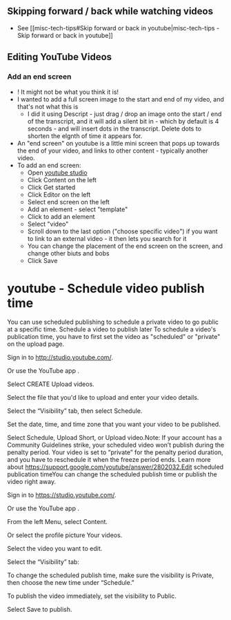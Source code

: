 ## Skipping forward / back while watching videos

- See [[misc-tech-tips#Skip forward or back in youtube|misc-tech-tips - Skip forward or back in youtube]]
## Editing YouTube Videos

### Add an end screen

- ! It might not be what you think it is! 
- I wanted to add a full screen image to the start and end of my video, and that's not what this is
    - I did it using Descript - just drag / drop an image onto the start / end of the transcript, and it will add a silent bit in - which by default is 4 seconds - and will insert dots in the transcript. Delete dots to shorten the elgnth of time it appears for. 
- An "end screen" on youtube is a little mini screen that pops up towards the end of your video, and links to other content - typically another video.
- To add an end screen:
    - Open [youtube studio](https://studio.youtube.com/)
    - Click Content on the left
    - Click Get started
    - Click Editor on the left
    - Select end screen on the left
    - Add an element - select "template" 
    - Click to add an element
    - Select "video"
    - Scroll down to the last option ("choose specific video") if you want to link to an external video - it then lets you search for it
    - You can change the placement of the end screen on the screen, and change other biuts and bobs
    - Click Save

# youtube - Schedule video publish time 

You can use scheduled publishing to schedule a private video to go public at a specific time.
Schedule a video to publish later
To schedule a video's publication time, you have to first set the video as "scheduled" or "private" on the upload page.

Sign in to http://studio.youtube.com/.

Or use the YouTube app .

Select CREATE  Upload videos.

Select the file that you'd like to upload and enter your video details.

Select the “Visibility” tab, then select Schedule.

Set the date, time, and time zone that you want your video to be published.

Select Schedule, Upload Short, or Upload video.Note: If your account has a Community Guidelines strike, your scheduled video won’t publish during the penalty period. Your video is set to “private” for the penalty period duration, and you have to reschedule it when the freeze period ends. Learn more about https://support.google.com/youtube/answer/2802032.Edit scheduled publication timeYou can change the scheduled publish time or publish the video right away.

Sign in to https://studio.youtube.com/.

Or use the YouTube app .

From the left Menu, select Content.

Or select the profile picture   Your videos.

Select the video you want to edit.

Select the “Visibility” tab:

To change the scheduled publish time, make sure the visibility is Private, then choose the new time under “Schedule.”

To publish the video immediately, set the visibility to Public.

Select Save to publish.